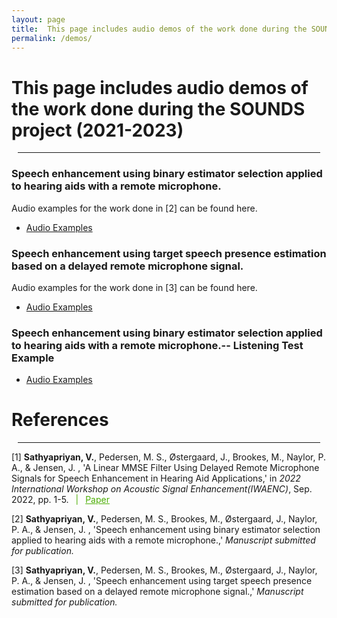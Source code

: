 ```yaml
---
layout: page
title:  This page includes audio demos of the work done during the SOUNDS project (2021-2023)
permalink: /demos/
---
```


# This page includes audio demos of the work done during the SOUNDS project (2021-2023)
 <hr color="#4CAE04" noshade style="margin:10px">

### Speech enhancement using binary estimator selection applied to hearing aids with a remote microphone.
Audio examples for the work done in [2] can be found here.
- [Audio Examples](https://vsathyapriyan.github.io/bes_complex/)

### Speech enhancement using target speech presence estimation based on a delayed remote microphone signal.
Audio examples for the work done in [3] can be found here.
- [Audio Examples](https://vsathyapriyan.github.io/bes_complex/)

### Speech enhancement using binary estimator selection applied to hearing aids with a remote microphone.-- Listening Test Example
- [Audio Examples](https://vsathyapriyan.github.io/bes_example/)

# References
 <hr color="#4CAE04" noshade style="margin:10px">
<p>[1]  <b>Sathyapriyan, V.</b>, Pedersen, M. S., Østergaard, J., Brookes, M., Naylor, P. A., & Jensen, J. , 'A Linear MMSE Filter Using Delayed Remote Microphone Signals for Speech Enhancement in Hearing Aid Applications,' in <i>2022 International Workshop on Acoustic Signal Enhancement(IWAENC)</i>, Sep. 2022, pp. 1-5. <span style="color:#4CAE04"> &ensp;|&ensp; </span> <a style="color:#4CAE04" href="https://ieeexplore.ieee.org/abstract/document/9616210"> Paper</a>

<p>[2]  <b>Sathyapriyan, V.</b>, Pedersen, M. S., Brookes, M., Østergaard, J., Naylor, P. A., & Jensen, J. , 'Speech enhancement using binary estimator selection applied to hearing aids with a remote microphone.,' <i>Manuscript submitted 
     for publication.</i>

<p>[3]  <b>Sathyapriyan, V.</b>, Pedersen, M. S., Brookes, M., Østergaard, J., Naylor, P. A., & Jensen, J. , 'Speech enhancement using target speech presence estimation based on a delayed remote microphone signal.,' <i>Manuscript submitted 
     for publication.</i>
